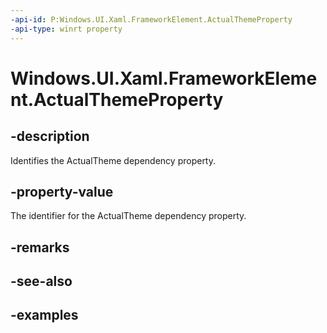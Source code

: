 ```yaml
---
-api-id: P:Windows.UI.Xaml.FrameworkElement.ActualThemeProperty
-api-type: winrt property
---
```


<!-- Property syntax.
public DependencyProperty ActualThemeProperty { get; }
-->

# Windows.UI.Xaml.FrameworkElement.ActualThemeProperty

## -description

Identifies the ActualTheme dependency property.



## -property-value

The identifier for the ActualTheme dependency property.

## -remarks

## -see-also

## -examples

